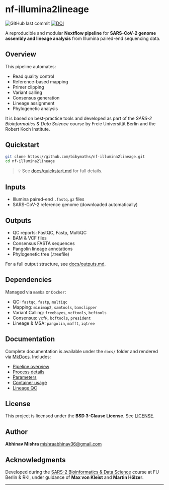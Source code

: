 # nf-illumina2lineage   

![GitHub last commit](https://img.shields.io/github/last-commit/bibymaths/nf-illumina2lineage)
[![DOI](https://zenodo.org/badge/DOI/10.5281/zenodo.15376065.svg)](https://doi.org/10.5281/zenodo.15376065)

A reproducible and modular **Nextflow pipeline** for **SARS-CoV-2 genome assembly and lineage analysis** from Illumina paired-end sequencing data.

## Overview

This pipeline automates:
- Read quality control
- Reference-based mapping
- Primer clipping
- Variant calling
- Consensus generation
- Lineage assignment
- Phylogenetic analysis

It is based on best-practice tools and developed as part of the *SARS-2 Bioinformatics & Data Science* course by Freie Universität Berlin and the Robert Koch Institute.

## Quickstart

```bash
git clone https://github.com/bibymaths/nf-illumina2lineage.git
cd nf-illumina2lineage
````

> 💡 See [docs/quickstart.md](docs/quickstart.md) for full details.

## Inputs

* Illumina paired-end `.fastq.gz` files
* SARS-CoV-2 reference genome (downloaded automatically)

## Outputs

* QC reports: FastQC, Fastp, MultiQC
* BAM & VCF files
* Consensus FASTA sequences
* Pangolin lineage annotations
* Phylogenetic tree (.treefile)

For a full output structure, see [docs/outputs.md](docs/outputs.md).

## Dependencies

Managed via `mamba` or `Docker`:

* QC: `fastqc`, `fastp`, `multiqc`
* Mapping: `minimap2`, `samtools`, `bamclipper`
* Variant Calling: `freebayes`, `vcftools`, `bcftools`
* Consensus: `vcfR`, `bcftools`, `president`
* Lineage & MSA: `pangolin`, `mafft`, `iqtree`

## Documentation

Complete documentation is available under the `docs/` folder and rendered via [MkDocs](https://www.mkdocs.org/). Includes:

* [Pipeline overview](docs/workflow.md)
* [Process details](docs/processes.md)
* [Parameters](docs/parameters.md)
* [Container usage](docs/containers.md)
* [Lineage QC](docs/lineage_qc.md)

## License

This project is licensed under the **BSD 3-Clause License**. See [LICENSE](LICENSE).

## Author

**Abhinav Mishra**
[mishraabhinav36@gmail.com](mailto:mishraabhinav36@gmail.com)

## Acknowledgments

Developed during the [SARS-2 Bioinformatics & Data Science](https://github.com/rki-mf1/2023-SC2-Data-Science) course at FU Berlin & RKI, under guidance of **Max von Kleist** and **Martin Hölzer**.

---

